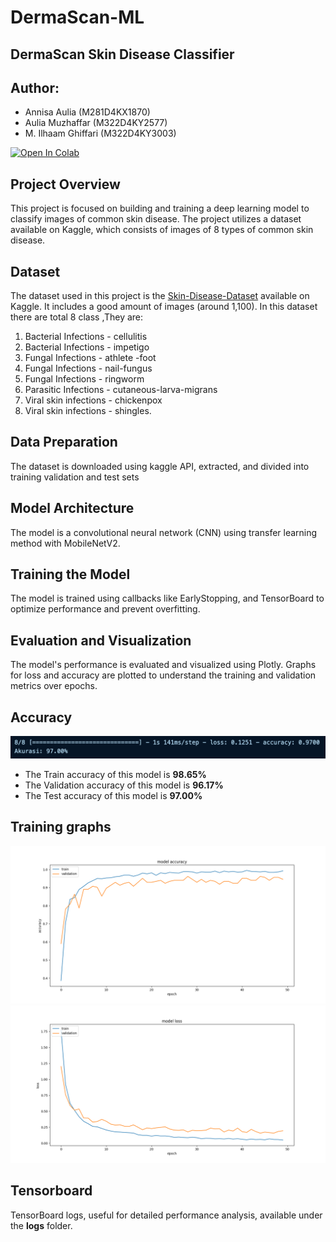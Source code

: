 # DermaScan-ML
## DermaScan Skin Disease Classifier

## Author: 
- Annisa Aulia (M281D4KX1870)
-  Aulia Muzhaffar (M322D4KY2577)
- M. Ilhaam Ghiffari (M322D4KY3003)

[![Open In Colab](https://colab.research.google.com/assets/colab-badge.svg)](https://colab.research.google.com/drive/1uld6zatFkudzhmCOF5G_2ip-3V-MTwse?usp=sharing)

## Project Overview

This project is focused on building and training a deep learning model to classify images of common skin disease. The project utilizes a dataset available on Kaggle, which consists of images of 8 types of common skin disease.

## Dataset

The dataset used in this project is the [Skin-Disease-Dataset](https://www.kaggle.com/datasets/subirbiswas19/skin-disease-dataset) available on Kaggle. It includes a good amount of images (around 1,100). In this dataset there are total 8 class ,They are:

1. Bacterial Infections - cellulitis
2. Bacterial Infections - impetigo
3. Fungal Infections - athlete -foot
4. Fungal Infections - nail-fungus
5. Fungal Infections - ringworm
6. Parasitic Infections - cutaneous-larva-migrans
7. Viral skin infections - chickenpox
8. Viral skin infections - shingles.


## Data Preparation
The dataset is downloaded using kaggle API, extracted, and divided into training validation and test sets

## Model Architecture
The model is a convolutional neural network (CNN) using transfer learning method with MobileNetV2.

## Training the Model
The model is trained using callbacks like EarlyStopping, and TensorBoard to optimize performance and prevent overfitting.

## Evaluation and Visualization
The model's performance is evaluated and visualized using Plotly. Graphs for loss and accuracy are plotted to understand the training and validation metrics over epochs.

## Accuracy
![Alt text](Test_Acc.png)
- The Train accuracy of this model is **98.65%**
- The Validation accuracy of this model is **96.17%**
- The Test accuracy of this model is **97.00%**

## Training graphs
![Alt text](Accuracy.png)
![Alt text](loss.png)

## Tensorboard
TensorBoard logs, useful for detailed performance analysis, available under the **logs** folder.
